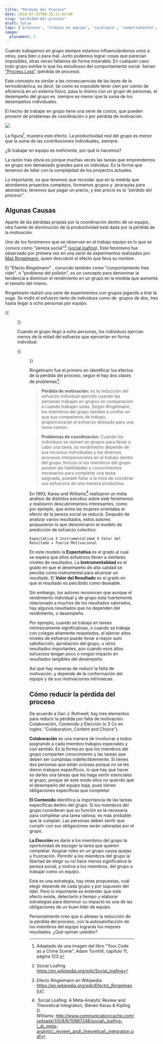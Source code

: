 ```yaml
---
title: "Pérdida del Proceso"
date: 2018-07-23T08:25:11-03:00
slug: "perdidad-del-proceso"
draft: false
tags: ['procesos', 'trabajo en equipo', 'sicología', 'comportamiento', 'colaboración']
image:
  placement: 3
---
```


Cuando trabajamos en grupo siempre estamos influenciándonos unos a
otros, para bien o para mal. Junto podemos lograr cosas que parecían
imposibles, otras veces fallamos de forma miserable. En cualquier caso
todo grupo exhibe lo que los estudiosos del comportamiento social 
llaman ["Process
Loss"](https://psychologydictionary.org/process-loss/) (pérdida de
proceso).

Este concepto es similar a las consecuencias de las leyes de la
termodinámica, es decir, tal como es imposible tener cien por ciento de
eficiencia en un sistema físico, pasa lo mismo con un grupo de personas,
el desempeño del grupo es  siempre es menor que la suma de los
desempeños individuales. 

El hecho de trabajar en grupo tiene una serie de costos, que pueden
provenir de problemas de coordinación o por pérdida de motivación.

![](https://d2dspjyoh5c79p.cloudfront.net/336120d3-8e19-11e8-a030-2b5831f8ecb5-aa9f18b7)

La figura[^1], muestra este efecto. La productividad
real del grupo es menor que la suma de las contribuciones individuales,
siempre.

¿Si trabajar en equipo es ineficiente, por qué lo hacemos?

La razón más obvia es porque muchas veces las tareas que emprendemos en
grupo son demasiado grandes para un individuo. Es la forma que tenemos
de lidiar con la complejidad de los proyectos actuales.

Lo importante, es que tenemos que recordar que en la medida que
abordamos proyectos complejos, formamos grupos y  jerarquías para
abordarlos, tenemos que pagar un precio, y ese precio es la *"pérdida
del proceso"*.

## Algunas Causas

Aparte de las pérdidas propias por la coordinación dentro de un equipo,
otra fuente de disminución de la productividad está dada por la pérdida
de la motivación.

Uno de los fenómenos que se observan en el trabajo equipo es lo que se
conoce como "pereza social"[^2] ([social loafing](https://en.wikipedia.org/wiki/Social_loafing)). Este fenómeno
fue observado por primera vez en una serie de experimentos realizados
por [Max Ringelmann](https://en.wikipedia.org/wiki/Max_Ringelmann),
quien descubrió el efecto que lleva su nombre .

El "Efecto Ringelmann" , conocido también como "comportamiento free
rider", o "problema del polizón", es un concepto para denominar la
tendencia a disminuir el rendimiento en un grupo en la medida que
aumenta el tamaño del mismo. 

Ringelmann realizó una serie de experimentos con grupos jugando a tirar
la soga. Se midió el esfuerzo tanto de individuos como de  grupos de
dos, tres hasta llegar a ocho personas por equipo.

{{<figure caption="Resultados de los experimentos de Ringelmann" src="https://d2dspjyoh5c79p.cloudfront.net/bb8e0cf4-8e1b-11e8-a030-2b5831f8ecb5-aa9f18b7">}}

Cuando el grupo llegó a ocho personas, los individuos ejercían menos de
la mitad del esfuerzo que ejercerían en forma individual.

{{<figure caption="Todos hemos notado el Efecto Ringelmann alguna vez" src="https://d2dspjyoh5c79p.cloudfront.net/362b1876-8e28-11e8-a030-2b5831f8ecb5-aa9f18b7">}}

Ringelmann fue el primero en identificar los efectos de la pérdida del
proceso, según él hay dos clases de problemas[^3]:

> **Pérdida de motivación:** es la reducción del esfuerzo individual
> ejercido cuando las personas trabajan en grupos en comparación a
> cuando trabajan solas. Según Ringelmann, los miembros del grupo
> tienden a confiar en que sus compañeros de trabajo, proporcionaran el
> esfuerzo deseado para una tarea común.

> **Problemas de coordinación:** Cuando los individuos se reúnen en
> grupos para llevar a cabo una tarea, su rendimiento depende de sus
> recursos individuales y los diversos procesos interpersonales en el
> trabajo dentro del grupo. Incluso si los miembros del grupo poseen las
> habilidades y conocimientos necesarios para completar una tarea
> asignada, pueden fallar a la hora de coordinar sus esfuerzos de una
> manera productiva.
>

En 1993, Karau and Williams[^4] realizaron un meta análisis de
distintos estudios sobre este fenómenos y realizaron descubrimientos
interesantes, como por ejemplo, que entre las mujeres orientales el
efecto de la pereza social se reducía. Después de analizar varios
resultados, estos autores propusieron lo que denominaron el modelo de
predicción de esfuerzo colectivo:

```
Expectativa X Instrumentalidad X Valor del Resultado = Fuerza Motivacional
```

En este modelo la **Expectativa** es el grado al cual se espera que
altos esfuerzos lleven a similares niveles de resultados. 
La **Instrumentalidad** es el grado en que el desempeño de alta calidad se
percibe como instrumental para alcanzar un resultado. El **Valor del
Resultado** es el grado en que el resultado es percibido como deseable. 

Sin embargo, los autores reconocen que aunque el rendimiento individual
y de grupo está fuertemente relacionado a muchos de los resultados
valorados, hay algunos resultados que no dependen del rendimiento, o
desempeño.

Por ejemplo, cuando se trabaja en tareas intrínsicamente
significativas, o cuando se trabaja con colegas altamente respetados, el
ejercer altos niveles de esfuerzo puede llevar a mayor auto
satisfacción, aprobación del grupo, u otros resultados importantes, aún
cuando esos altos esfuerzos tengan poco o ningún impacto en resultados
tangibles del desempeño.

Así que hay maneras de reducir la falta de motivación, y depende de la
conformación del equipo y de sus motivaciones intrínsecas.


## Cómo reducir la pérdida del proceso

De acuerdo a Dan J. Rothwell, hay tres elementos para reducir la
pérdida por falta de motivación: Colaboración, Contenido y Elección (o 3
Cs en inglés: "Colaboration, Content and Choice").

**Colaboración** es una manera de involucrar a todos asignando a cada
miembro trabajos especiales y con sentido. Es la forma en que los
miembros del grupo comparten conocimiento y las tareas que deben ser
cumplidas indefectiblemente. Si tienes dos personas que están ociosas
porque no se les dieron trabajos específicos, lo que hay que hacer es
darles una tareas que les haga sentir esenciales al grupo, porque de
este modo ellos no querrán que el desempeño del equipo baje, pues tienen
obligaciones específicas que
completar.

**El Contenido** identifica la importancia de las tareas específicas
dentro del grupo. Si los miembros
del grupo consideran que su función es la necesaria para completar una
tarea valiosa, es más probable que la cumplan. Las personas deben sentir
que cumplir con sus obligaciones serán valoradas por el
grupo.

**La Elección** es darle a los miembros del grupo la oportunidad de
escoger la tarea que quieren completar. Asignar roles en un grupo causa
quejas y frustración. Permitir a los miembros del grupo la libertad de
elegir su rol hace menos significativa la pereza social, y motiva a los
miembros. del grupo a trabajar como un equipo.

Esta es una estrategia, hay otras propuestas, cuál elegir depende de
cada grupo y por supuesto del líder. Pero lo importante es entender que
este efecto existe, detectarlo a tiempo y elaborar estrategias para
disminuir su impacto es una de las obligaciones de un buen líder de
equipo. 

Personalmente creo que si alineas la reducción de la pérdida del
proceso, con la autosatisfacción de los miembros del equipo lograrás los
mejores resultados. ¿Qué opinan ustedes?


[^1]: Adaptado de una imagen del libro "Your Code as a Crime Scene", Adam Tornhill, capítulo 11,
página 123.

[^2]: Social Loafing <https://en.wikipedia.org/wiki/Social_loafing>


[^3]: Efecto Ringelmann en Wikipedia: <https://es.wikipedia.org/wiki/Efecto\_Ringelmann>


[^4]: Social Loafing: A Meta-Analytic Review and Theoretical
Integration, Steven Karau & Kipling D.
Williams: <http://www.communicationcache.com/uploads/1/0/8/8/10887248/social\_loafing-\_a\_meta-analytic\_review\_and\_theoretical\_integration.pdf>